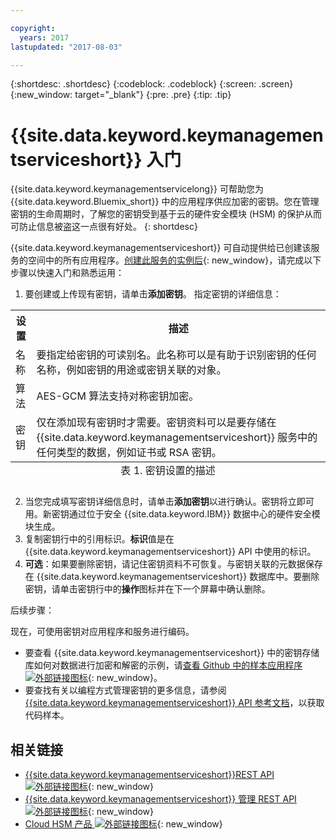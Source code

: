 ```yaml
---

copyright:
  years: 2017
lastupdated: "2017-08-03"

---
```


{:shortdesc: .shortdesc}
{:codeblock: .codeblock}
{:screen: .screen}
{:new_window: target="_blank"}
{:pre: .pre}
{:tip: .tip}

# {{site.data.keyword.keymanagementserviceshort}} 入门

{{site.data.keyword.keymanagementservicelong}} 可帮助您为 {{site.data.keyword.Bluemix_short}} 中的应用程序供应加密的密钥。您在管理密钥的生命周期时，了解您的密钥受到基于云的硬件安全模块 (HSM) 的保护从而可防止信息被盗这一点很有好处。
{: shortdesc}

{{site.data.keyword.keymanagementserviceshort}} 可自动提供给已创建该服务的空间中的所有应用程序。[创建此服务的实例后](https://console.ng.bluemix.net/catalog/services/key-protect/?taxonomyNavigation=apps){: new_window}，请完成以下步骤以快速入门和熟悉运用：

1. 要创建或上传现有密钥，请单击**添加密钥**。
指定密钥的详细信息：
<table>
      <tr>
        <th>设置</th>
        <th>描述</th>
      </tr>
      <tr>
        <td>名称</td>
        <td>要指定给密钥的可读别名。此名称可以是有助于识别密钥的任何名称，例如密钥的用途或密钥关联的对象。</td>
      </tr>
      <tr>
        <td>算法</td>
        <td>AES-GCM 算法支持对称密钥加密。</td>
      </tr>
      <tr>
        <td>密钥</td>
        <td>仅在添加现有密钥时才需要。密钥资料可以是要存储在 {{site.data.keyword.keymanagementserviceshort}} 服务中的任何类型的数据，例如证书或 RSA 密钥。</td>
      </tr>
        <caption style="caption-side:bottom;">表 1. 密钥设置的描述</caption>
    </table>

2. 当您完成填写密钥详细信息时，请单击**添加密钥**以进行确认。密钥将立即可用。新密钥通过位于安全 {{site.data.keyword.IBM}} 数据中心的硬件安全模块生成。
3. 复制密钥行中的引用标识。**标识**值是在 {{site.data.keyword.keymanagementserviceshort}} API 中使用的标识。
4. **可选**：如果要删除密钥，请记住密钥资料不可恢复。与密钥关联的元数据保存在 {{site.data.keyword.keymanagementserviceshort}} 数据库中。要删除密钥，请单击密钥行中的**操作**图标并在下一个屏幕中确认删除。

后续步骤：

现在，可使用密钥对应用程序和服务进行编码。

- 要查看 {{site.data.keyword.keymanagementserviceshort}} 中的密钥存储库如何对数据进行加密和解密的示例，请[查看 Github 中的样本应用程序 ![外部链接图标](../../icons/launch-glyph.svg "外部链接图标")](https://github.com/IBM-Bluemix/key-protect-helloworld-python "外部链接图标"){: new_window}。
- 要查找有关以编程方式管理密钥的更多信息，请参阅 [{{site.data.keyword.keymanagementserviceshort}} API 参考文档](https://console.ng.bluemix.net/apidocs/639)，以获取代码样本。

## 相关链接

- [{{site.data.keyword.keymanagementserviceshort}}REST API ![外部链接图标](../../icons/launch-glyph.svg "外部链接图标")](https://console.ng.bluemix.net/apidocs/639 "外部链接图标"){: new_window}
- [{{site.data.keyword.keymanagementserviceshort}} 管理 REST API ![外部链接图标](../../icons/launch-glyph.svg "外部链接图标")](https://docs-admin-keyprotect.ng.bluemix.net/ "外部链接图标"){: new_window}
- [Cloud HSM 产品 ![外部链接图标](../../icons/launch-glyph.svg "外部链接图标")](http://www.softlayer.com/ibm-cloud-hsm "外部链接图标"){: new_window}
